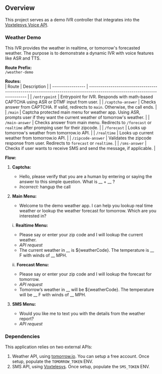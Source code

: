 ## Overview
This project serves as a demo IVR controller that integrates into the [Voxtelesys Voice API](https://voiceapi.voxtelesys.com/).

### Weather Demo
This IVR provides the weather in realtime, or tomorrow's forecasted weather. The purpose is to demonstrate a dynamic IVR with voice features like ASR and TTS.

**Route Prefix:**<br>
`/weather-demo`

**Routes:**<br>
| Route             | Description                                                                                                                  |
| ----------------- | ---------------------------------------------------------------------------------------------------------------------------- |
| `/entrypoint`     | Entrypoint for IVR. Responds with math-based CAPTCHA using ASR or DTMF input from user.                                      |
| `/captcha-answer` | Checks answer from CAPTCHA. If valid, redirects to `main`. Otherwise, the call ends.                                         |
| `/main`           | Captcha protected main menu for weather app. Using ASR, prompts user if they want the current weather of tomorrow's weather. |
| `/main-answer`    | Checks answer from main menu. Redirects to `/forecast` or `realtime` after promping user for their zipcode.                  |
| `/forecast`       | Looks up tomorrow's weather from tomorrow.io API.                                                                            |
| `/realtime`       | Looks up current weather from tomorrow.io API.                                                                               |
| `/zipcode-answer` | Validates the zipcode response from user. Redirects to `forecast` or `realtime`.                                             |
| `/sms-answer`     | Checks if user wants to receive SMS and send the message, if applicable.                                                     |


**Flow:**<br>
1. **Captcha:**
    - Hello, please verify that you are a human by entering or saying the answer to this simple question. What is __ + __ ?
    - *Incorrect:* hangup the call

2. **Main Menu:**
     - Welcome to the demo weather app. I can help you lookup real time weather or lookup the weather forecast for tomorrow. Which are you interested in?

    i. **Realtime Menu:**
      - Please say or enter your zip code and I will lookup the current weather.
      - *API request*
      - The current weather in __ is ${weatherCode}. The temperature is __ F with winds of __ MPH.

    ii. **Forecast Menu:**
      - Please say or enter your zip code and I will lookup the forecast for tomorrow.
      - *API request*
      - Tomorrow’s weather in __ will be ${weatherCode}. The temperature will be __ F with winds of __ MPH.

3. **SMS Menu:**
    - Would you like me to text you with the details from the weather report?
    - *API request*

### Dependencies
This application relies on two external APIs:
1. Weather API, using [tomorrow.io](https://www.tomorrow.io). You can setup a free account. Once setup, populate the `TOMORROW_TOKEN` ENV.
2. SMS API, using [Voxtelesys](https://portal.voxtelesys.net). Once setup, populate the `SMS_TOKEN` ENV.
